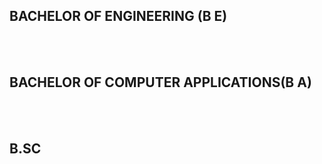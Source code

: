 <html>
<head>
<link rel="stylesheet" href="index.css">
</head>
<body>
     <h2>BACHELOR OF ENGINEERING (B E) </h2>
     <br>
      <br>
    <h2>BACHELOR OF COMPUTER APPLICATIONS(B A)</h2>
    <br>
      <br>
    <h2>B.SC</h2>
    <br>
      <br>
</body>
</html>

